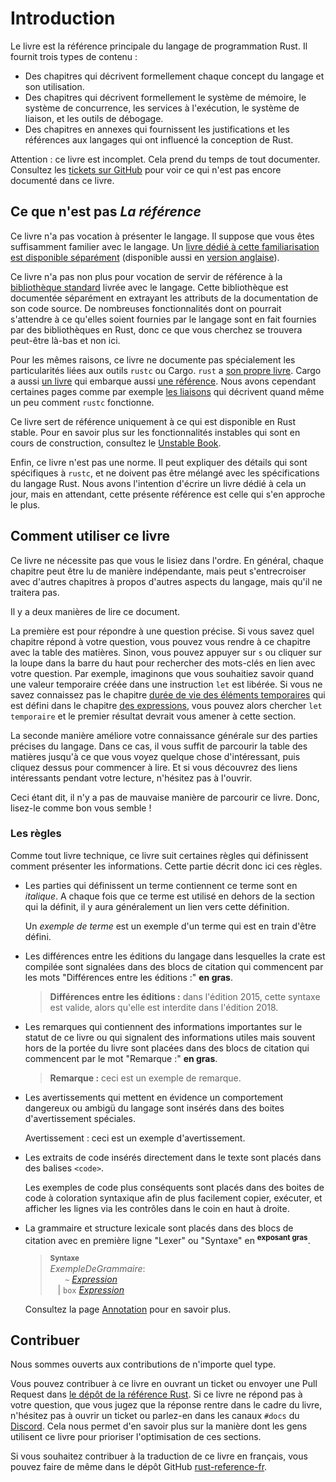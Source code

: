 <!--
# Introduction
-->

# Introduction

<!--
This book is the primary reference for the Rust programming language. It
provides three kinds of material:
-->

Le livre est la référence principale du langage de programmation Rust. Il
fournit trois types de contenu :

<!--
  - Chapters that informally describe each language construct and their use.
  - Chapters that informally describe the memory model, concurrency model,
    runtime services, linkage model, and debugging facilities.
  - Appendix chapters providing rationale and references to languages that
    influenced the design.
-->

- Des chapitres qui décrivent formellement chaque concept du langage et son
  utilisation.
- Des chapitres qui décrivent formellement le système de mémoire, le système
  de concurrence, les services à l'exécution, le système de liaison, et les
  outils de débogage.
- Des chapitres en annexes qui fournissent les justifications et les
  références aux langages qui ont influencé la conception de Rust.

<!--
<div class="warning">

Warning: This book is incomplete. Documenting everything takes a while. See
the [GitHub issues] for what is not documented in this book.

</div>
-->

<div class="warning">

Attention : ce livre est incomplet. Cela prend du temps de tout documenter.
Consultez les [tickets sur GitHub][GitHub issues] pour voir ce qui n'est pas
encore documenté dans ce livre.

</div>

<!--
## What *The Reference* is Not
-->

## Ce que n'est pas *La référence*

<!--
This book does not serve as an introduction to the language. Background
familiarity with the language is assumed. A separate [book] is available to
help acquire such background familiarity.
-->

Ce livre n'a pas vocation à présenter le langage. Il suppose que vous êtes
suffisamment familier avec le langage. Un [livre dédié à cette
familiarisation est disponible séparément][book-fr] (disponible aussi en
[version anglaise][book]).

<!--
This book also does not serve as a reference to the [standard library]
included in the language distribution. Those libraries are documented
separately by extracting documentation attributes from their source code. Many
of the features that one might expect to be language features are library
features in Rust, so what you're looking for may be there, not here.
-->

Ce livre n'a pas non plus pour vocation de servir de référence à la
[bibliothèque standard][standard library] livrée avec le langage. Cette
bibliothèque est documentée séparément en extrayant les attributs de la
documentation de son code source. De nombreuses fonctionnalités dont on
pourrait s'attendre à ce qu'elles soient fournies par le langage sont en fait
fournies par des bibliothèques en Rust, donc ce que vous cherchez se trouvera
peut-être là-bas et non ici.

<!--
Similarly, this book does not usually document the specifics of `rustc` as a
tool or of Cargo. `rustc` has its own [book][rustc book]. Cargo has a
[book][cargo book] that contains a [reference][cargo reference]. There are a few
pages such as [linkage] that still describe how `rustc` works.
-->

Pour les mêmes raisons, ce livre ne documente pas spécialement les
particularités liées aux outils `rustc` ou Cargo. `rust` a [son propre
livre][rustc book]. Cargo a aussi [un livre][cargo book] qui embarque aussi [une
référence][cargo reference]. Nous avons cependant certaines pages comme par
exemple [les liaisons][linkage] qui décrivent quand même un peu comment `rustc`
fonctionne.

<!--
This book also only serves as a reference to what is available in stable
Rust. For unstable features being worked on, see the [Unstable Book].
-->

Ce livre sert de référence uniquement à ce qui est disponible en Rust stable.
Pour en savoir plus sur les fonctionnalités instables qui sont en cours de
construction, consultez le [Unstable Book].

<!--
Finally, this book is not normative. It may include details that are
specific to `rustc` itself, and should not be taken as a specification for
the Rust language. We intend to produce such a book someday, and until then,
the reference is the closest thing we have to one.
-->

Enfin, ce livre n'est pas une norme. Il peut expliquer des détails qui sont
spécifiques à `rustc`, et ne doivent pas être mélangé avec les spécifications
du langage Rust. Nous avons l'intention d'écrire un livre dédié à cela un jour,
mais en attendant, cette présente référence est celle qui s'en approche le
plus.

<!--
## How to Use This Book
-->

## Comment utiliser ce livre

<!--
This book does not assume you are reading this book sequentially. Each
chapter generally can be read standalone, but will cross-link to other chapters
for facets of the language they refer to, but do not discuss.
-->

Ce livre ne nécessite pas que vous le lisiez dans l'ordre. En général, chaque
chapitre peut être lu de manière indépendante, mais peut s'entrecroiser avec
d'autres chapitres à propos d'autres aspects du langage, mais qu'il ne traitera
pas.

<!--
There are two main ways to read this document.
-->

Il y a deux manières de lire ce document.

<!--
The first is to answer a specific question. If you know which chapter answers
that question, you can jump to that chapter in the table of contents. Otherwise,
you can press `s` or the click the magnifying glass on the top bar to search for
keywords related to your question. For example, say you wanted to know when a
temporary value created in a let statement is dropped. If you didn't already
know that the [lifetime of temporaries] is defined in the [expressions chapter],
you could search "temporary let" and the first search result will take you to
that section.
-->

La première est pour répondre à une question précise. Si vous savez quel
chapitre répond à votre question, vous pouvez vous rendre à ce chapitre avec la
table des matières. Sinon, vous pouvez appuyer sur `s` ou cliquer sur la loupe
dans la barre du haut pour rechercher des mots-clés en lien avec votre
question. Par exemple, imaginons que vous souhaitiez savoir quand une valeur
temporaire créée dans une instruction `let` est libérée. Si vous ne savez
connaissez pas le chapitre [durée de vie des éléments
temporaires][lifetime of temporaries] qui est défini dans le chapitre [des
expressions][expressions chapter], vous pouvez alors chercher `let temporaire`
et le premier résultat devrait vous amener à cette section.

<!--
The second is to generally improve your knowledge of a facet of the language.
In that case, just browse the table of contents until you see something you
want to know more about, and just start reading. If a link looks interesting,
click it, and read about that section.
-->

La seconde manière améliore votre connaissance générale sur des parties
précises du langage. Dans ce cas, il vous suffit de parcourir la table des
matières jusqu'à ce que vous voyez quelque chose d'intéressant, puis cliquez
dessus pour commencer à lire. Et si vous découvrez des liens intéressants
pendant votre lecture, n'hésitez pas à l'ouvrir.

<!--
That said, there is no wrong way to read this book. Read it however you feel
helps you best.
-->

Ceci étant dit, il n'y a pas de mauvaise manière de parcourir ce livre. Donc,
lisez-le comme bon vous semble !

<!--
### Conventions
-->

### Les règles

<!--
Like all technical books, this book has certain conventions in how it displays
information. These conventions are documented here.
-->

Comme tout livre technique, ce livre suit certaines règles qui définissent
comment présenter les informations. Cette partie décrit donc ici ces règles.

<!--
* Statements that define a term contain that term in *italics*. Whenever that
  term is used outside of that chapter, it is usually a link to the section that
  has this definition.

  An *example term* is an example of a term being defined.
-->

* Les parties qui définissent un terme contiennent ce terme sont en
  *italique*. A chaque fois que ce terme est utilisé en dehors de la section
  qui la définit, il y aura généralement un lien vers cette définition.

  Un *exemple de terme* est un exemple d'un terme qui est en train d'être
  défini.

<!--
* Differences in the language by which edition the crate is compiled under are
  in a blockquote that start with the words "Edition Differences:" in **bold**.

  > **Edition Differences**: In the 2015 edition, this syntax is valid that is
  > disallowed as of the 2018 edition.
-->

* Les différences entre les éditions du langage dans lesquelles la crate est
  compilée sont signalées dans des blocs de citation qui commencent par les
  mots "Différences entre les éditions :" **en gras**.

  > **Différences entre les éditions :** dans l'édition 2015, cette syntaxe est
  > valide, alors qu'elle est interdite dans l'édition 2018.

<!--
* Notes that contain useful information about the state of the book or point out
  useful, but mostly out of scope, information are in blockquotes that start
  with the word "Note:" in **bold**.

  > **Note**: This is an example note.
-->

* Les remarques qui contiennent des informations importantes sur le statut de
  ce livre ou qui signalent des informations utiles mais souvent hors de la
  portée du livre sont placées dans des blocs de citation qui commencent par
  le mot "Remarque :" **en gras**.

  > **Remarque :** ceci est un exemple de remarque.

<!--
* Warnings that show unsound behavior in the language or possibly confusing
  interactions of language features are in a special warning box.

  <div class="warning">

  Warning: This is an example warning.

  </div>
-->

* Les avertissements qui mettent en évidence un comportement dangereux ou
  ambigü du langage sont insérés dans des boites d'avertissement spéciales.

  <div class="warning">

  Avertissement : ceci est un exemple d'avertissement.

  </div>

<!--
* Code snippets inline in the text are inside `<code>` tags.

  Longer code examples are in a syntax highlighted box that has controls for
  copying, executing, and showing hidden lines in the top right corner.

  ```rust
  # // This is a hidden line.
  fn main() {
      println!("This is a code example");
  }
  ```
-->

* Les extraits de code insérés directement dans le texte sont placés dans des
  balises `<code>`.

  Les exemples de code plus conséquents sont placés dans des boites de code à
  coloration syntaxique afin de plus facilement copier, exécuter, et afficher
  les lignes via les contrôles dans le coin en haut à droite.

<!--
* The grammar and lexical structure is in blockquotes with either "Lexer" or
  "Syntax" in <sup>**bold superscript**</sup> as the first line.

  > **<sup>Syntax</sup>**\
  > _ExampleGrammar_:\
  > &nbsp;&nbsp; &nbsp;&nbsp; `~` [_Expression_]\
  > &nbsp;&nbsp; | `box` [_Expression_]

  See [Notation] for more detail.
-->

* La grammaire et structure lexicale sont placés dans des blocs de citation
  avec en première ligne "Lexer" ou "Syntaxe" en <sup>**exposant gras**</sup>.

  > **<sup>Syntaxe</sup>**\
  > _ExempleDeGrammaire_:\
  > &nbsp;&nbsp; &nbsp;&nbsp; `~` [_Expression_]\
  > &nbsp;&nbsp; | `box` [_Expression_]

  Consultez la page [Annotation][Notation] pour en savoir plus.

<!--
## Contributing
-->

## Contribuer

<!--
We welcome contributions of all kinds.
-->

Nous sommes ouverts aux contributions de n'importe quel type.

<!--
You can contribute to this book by opening an issue or sending a pull
request to [the Rust Reference repository]. If this book does not answer
your question, and you think its answer is in scope of it, please do not
hesitate to file an issue or ask about it in the `#docs` channels on
[Discord]. Knowing what people use this book for the most helps direct our
attention to making those sections the best that they can be.
-->

Vous pouvez contribuer à ce livre en ouvrant un ticket ou envoyer une Pull
Request dans [le dépôt de la référence Rust][the Rust Reference repository]. Si
ce livre ne répond pas à votre question, que vous jugez que la réponse rentre
dans le cadre du livre, n'hésitez pas à ouvrir un ticket ou parlez-en dans les
canaux `#docs` du [Discord]. Cela nous permet d'en savoir plus sur la manière
dont les gens utilisent ce livre pour prioriser l'optimisation de ces sections.

Si vous souhaitez contribuer à la traduction de ce livre en français, vous
pouvez faire de même dans le dépôt GitHub [rust-reference-fr].

<!--
[book]: ../book/index.html
[github issues]: https://github.com/rust-lang/reference/issues
[standard library]: ../std/index.html
[the Rust Reference repository]: https://github.com/rust-lang/reference/
[Unstable Book]: https://doc.rust-lang.org/nightly/unstable-book/
[_Expression_]: expressions.md
[cargo book]: ../cargo/index.html
[cargo reference]: ../cargo/reference/index.html
[expressions chapter]: expressions.html
[lifetime of temporaries]: expressions.html#temporaries
[linkage]: linkage.html
[rustc book]: ../rustc/index.html
[Notation]: notation.md
[Discord]: https://discord.gg/rust-lang
-->

[book]: https://doc.rust-lang.org/book/index.html
[github issues]: https://github.com/rust-lang/reference/issues
[standard library]: https://doc.rust-lang.org/std/index.html
[the Rust Reference repository]: https://github.com/rust-lang/reference/
[Unstable Book]: https://doc.rust-lang.org/nightly/unstable-book/
[_Expression_]: expressions.md
[cargo book]: https://doc.rust-lang.org/cargo/index.html
[cargo reference]: https://doc.rust-lang.org/cargo/reference/index.html
[expressions chapter]: expressions.html
[lifetime of temporaries]: expressions.html
[linkage]: linkage.html
[rustc book]: https://doc.rust-lang.org/rustc/index.html
[Notation]: notation.md
[Discord]: https://discord.gg/rust-lang

[book-fr]: https://jimskapt.github.io/rust-book-fr/
[rust-reference-fr]: https://github.com/Jimskapt/rust-reference-fr
